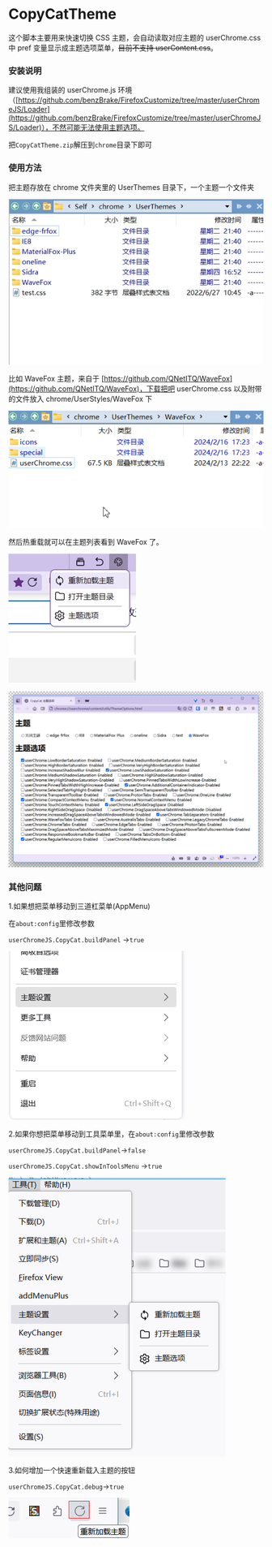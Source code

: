 # CopyCatTheme

这个脚本主要用来快速切换 CSS 主题，会自动读取对应主题的 userChrome.css 中 pref 变量显示成主题选项菜单，~~目前不支持 userContent.css~~。

### 安装说明

建议使用我组装的 userChrome.js 环境（[https://github.com/benzBrake/FirefoxCustomize/tree/master/userChromeJS/Loader](https://github.com/benzBrake/FirefoxCustomize/tree/master/userChromeJS/Loader)），不然可能无法使用主题选项。

把`CopyCatTheme.zip`解压到`chrome`目录下即可

### 使用方法

把主题存放在 chrome 文件夹里的 UserThemes 目录下，一个主题一个文件夹

![UserThemesFolder](images/UserThemesFolder.jpg)

比如 WaveFox 主题，来自于 [https://github.com/QNetITQ/WaveFox](https://github.com/QNetITQ/WaveFox)，下载把吧 userChrome.css 以及附带的文件放入 chrome/UserStyles/WaveFox 下

![Install WaveFox](images/WaveFox-Demo.png)

然后热重载就可以在主题列表看到 WaveFox 了。

![HotReload](images/HotReload.jpg)

![ThemeOptions](images/ThemeOptions.png)

### 其他问题

1.如果想把菜单移动到三道杠菜单(AppMenu)

在`about:config`里修改参数

`userChromeJS.CopyCat.buildPanel` →`true`

![](images/HotReload-In-AppMenu.png)

2.如果你想把菜单移动到工具菜单里，在`about:config`里修改参数

`userChromeJS.CopyCat.buildPanel`→`false`

`userChromeJS.CopyCat.showInToolsMenu` →`true`

![](images/HotReload-In-ToolsMenu.png)

3.如何增加一个快速重新载入主题的按钮

`userChromeJS.CopyCat.debug`→`true`

![](images/HotReload-Button.png)



